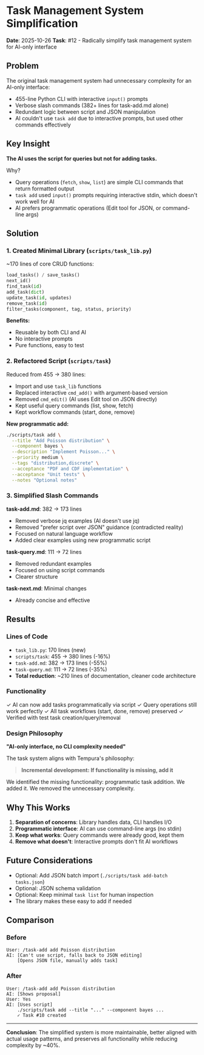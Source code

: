 # Task Management System Simplification

**Date**: 2025-10-26
**Task**: #12 - Radically simplify task management system for AI-only interface

## Problem

The original task management system had unnecessary complexity for an AI-only interface:
- 455-line Python CLI with interactive `input()` prompts
- Verbose slash commands (382+ lines for task-add.md alone)
- Redundant logic between script and JSON manipulation
- AI couldn't use `task add` due to interactive prompts, but used other commands effectively

## Key Insight

**The AI uses the script for queries but not for adding tasks.**

Why?
- Query operations (`fetch`, `show`, `list`) are simple CLI commands that return formatted output
- `task add` used `input()` prompts requiring interactive stdin, which doesn't work well for AI
- AI prefers programmatic operations (Edit tool for JSON, or command-line args)

## Solution

### 1. Created Minimal Library (`scripts/task_lib.py`)

~170 lines of core CRUD functions:
```python
load_tasks() / save_tasks()
next_id()
find_task(id)
add_task(dict)
update_task(id, updates)
remove_task(id)
filter_tasks(component, tag, status, priority)
```

**Benefits:**
- Reusable by both CLI and AI
- No interactive prompts
- Pure functions, easy to test

### 2. Refactored Script (`scripts/task`)

Reduced from 455 → 380 lines:
- Import and use `task_lib` functions
- Replaced interactive `cmd_add()` with argument-based version
- Removed `cmd_edit()` (AI uses Edit tool on JSON directly)
- Kept useful query commands (list, show, fetch)
- Kept workflow commands (start, done, remove)

**New programmatic add:**
```bash
./scripts/task add \
  --title "Add Poisson distribution" \
  --component bayes \
  --description "Implement Poisson..." \
  --priority medium \
  --tags "distribution,discrete" \
  --acceptance "PDF and CDF implementation" \
  --acceptance "Unit tests" \
  --notes "Optional notes"
```

### 3. Simplified Slash Commands

**task-add.md**: 382 → 173 lines
- Removed verbose jq examples (AI doesn't use jq)
- Removed "prefer script over JSON" guidance (contradicted reality)
- Focused on natural language workflow
- Added clear examples using new programmatic script

**task-query.md**: 111 → 72 lines
- Removed redundant examples
- Focused on using script commands
- Clearer structure

**task-next.md**: Minimal changes
- Already concise and effective

## Results

### Lines of Code
- `task_lib.py`: 170 lines (new)
- `scripts/task`: 455 → 380 lines (-16%)
- `task-add.md`: 382 → 173 lines (-55%)
- `task-query.md`: 111 → 72 lines (-35%)
- **Total reduction**: ~210 lines of documentation, cleaner code architecture

### Functionality
✓ AI can now add tasks programmatically via script
✓ Query operations still work perfectly
✓ All task workflows (start, done, remove) preserved
✓ Verified with test task creation/query/removal

### Design Philosophy

**"AI-only interface, no CLI complexity needed"**

The task system aligns with Tempura's philosophy:
> **Incremental development: If functionality is missing, add it**

We identified the missing functionality: programmatic task addition.
We added it.
We removed the unnecessary complexity.

## Why This Works

1. **Separation of concerns**: Library handles data, CLI handles I/O
2. **Programmatic interface**: AI can use command-line args (no stdin)
3. **Keep what works**: Query commands were already good, kept them
4. **Remove what doesn't**: Interactive prompts don't fit AI workflows

## Future Considerations

- Optional: Add JSON batch import (`./scripts/task add-batch tasks.json`)
- Optional: JSON schema validation
- Optional: Keep minimal `task list` for human inspection
- The library makes these easy to add if needed

## Comparison

### Before
```
User: /task-add add Poisson distribution
AI: [Can't use script, falls back to JSON editing]
    [Opens JSON file, manually adds task]
```

### After
```
User: /task-add add Poisson distribution
AI: [Shows proposal]
User: Yes
AI: [Uses script]
    ./scripts/task add --title "..." --component bayes ...
    ✓ Task #10 created
```

---

**Conclusion**: The simplified system is more maintainable, better aligned with actual usage patterns, and preserves all functionality while reducing complexity by ~40%.

